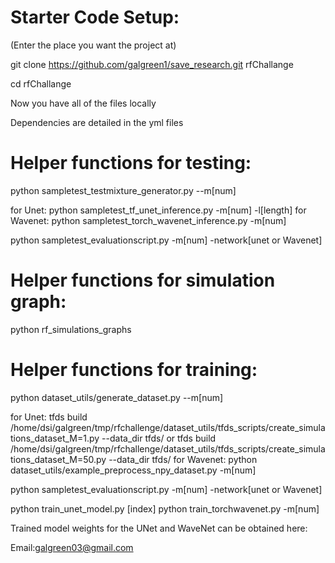 

# Starter Code Setup: 

(Enter the place you want the project at)

git clone https://github.com/galgreen1/save_research.git rfChallange


cd rfChallange

Now you have all of the files locally

Dependencies are detailed in the yml files

# Helper functions for testing:
python sampletest_testmixture_generator.py --m[num]

for Unet:
python sampletest_tf_unet_inference.py -m[num] -l[length]
for Wavenet:
python sampletest_torch_wavenet_inference.py -m[num]

python sampletest_evaluationscript.py -m[num] -network[unet or Wavenet]

# Helper functions for simulation graph:
python rf_simulations_graphs

# Helper functions for training:
python dataset_utils/generate_dataset.py --m[num]

for Unet:
tfds build /home/dsi/galgreen/tmp/rfchallenge/dataset_utils/tfds_scripts/create_simulations_dataset_M=1.py --data_dir tfds/
or
tfds build /home/dsi/galgreen/tmp/rfchallenge/dataset_utils/tfds_scripts/create_simulations_dataset_M=50.py --data_dir tfds/
for Wavenet:
python dataset_utils/example_preprocess_npy_dataset.py -m[num]

python sampletest_evaluationscript.py -m[num] -network[unet or Wavenet]

python train_unet_model.py [index]
python train_torchwavenet.py -m[num]


Trained model weights for the UNet and WaveNet can be obtained here: 

Email:galgreen03@gmail.com




